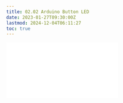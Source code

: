 ```yaml
---
title: 02.02 Arduino Button LED
date: 2023-01-27T09:30:00Z
lastmod: 2024-12-04T06:11:27
toc: true
---
```


![Link to included file content](../../../../arduino/arduino-button-led.md)
